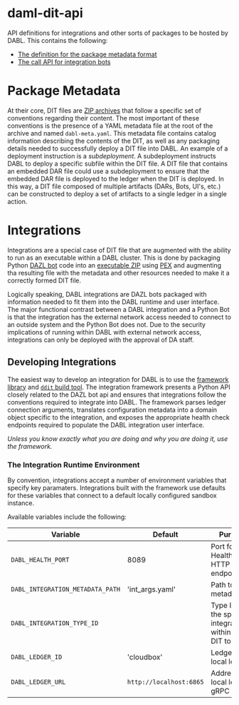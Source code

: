 daml-dit-api
====

API definitions for integrations and other sorts of packages to be
hosted by DABL. This contains the following:

* [The definition for the package metadata format](daml_dit_api/package_metadata.py)
* [The call API for integration bots](daml_dit_api/integration_api.py)

# Package Metadata

At their core, DIT files are [ZIP archives](https://en.wikipedia.org/wiki/Zip_(file_format))
that follow a specific set of conventions regarding their content. The
most important of these conventions is the presence of a YAML metadata
file at the root of the archive and named `dabl-meta.yaml`. This
metadata file contains catalog information describing the contents of
the DIT, as well as any packaging details needed to successfully
deploy a DIT file into DABL. An example of a deployment instruction is
a _subdeployment_. A subdeployment instructs DABL to deploy a specific
subfile within the DIT file. A DIT file that contains an embedded DAR
file could use a subdeployment to ensure that the embedded DAR file is
deployed to the ledger when the DIT is deployed. In this way, a DIT
file composed of multiple artifacts (DARs, Bots, UI's, etc.) can be
constructed to deploy a set of artifacts to a single ledger in a
single action.

# Integrations

Integrations are a special case of DIT file that are augmented with
the ability to run as an executable within a DABL cluster. This is
done by packaging Python [DAZL bot](https://github.com/DACH-NY/dazl)
code into an [executable ZIP](https://docs.python.org/3/library/zipapp.html)
using [PEX](https://github.com/pantsbuild/pex) and augmenting tha
resulting file with the metadata and other resources needed to make it
a correctly formed DIT file.

Logically speaking, DABL integrations are DAZL bots packaged with
information needed to fit them into the DABL runtime and user
interface. The major functional contrast between a DABL integration
and a Python Bot is that the integration has the external network
access needed to connect to an outside system and the Python Bot does
not. Due to the security implications of running within DABL with
external network access, integrations can only be deployed with the
approval of DA staff.

## Developing Integrations

The easiest way to develop an integration for DABL is to use the
[framework library](https://github.com/digital-asset/daml-dit-integration-framework)
and [`ddit` build tool](https://github.com/digital-asset/daml-dit-ddit).
The integration framework presents a Python API closely related to the
DAZL bot api and ensures that integrations follow the conventions
required to integrate into DABL. The framework parses ledger
connection arguments, translates configuration metadata into a domain
object specific to the integration, and exposes the appropriate health
check endpoints required to populate the DABL integration user
interface.

_Unless you know exactly what you are doing and why you are doing it,
use the framework._

### The Integration Runtime Environment

By convention, integrations accept a number of environment variables
that specify key paramaters.  Integrations built with the framework
use defaults for these variables that connect to a default locally
configured sandbox instance.

Available variables include the following:

| Variable | Default | Purpose |
|----------|---------|---------|
| `DABL_HEALTH_PORT` | 8089 | Port for Health/Status HTTP endpoint |
| `DABL_INTEGRATION_METADATA_PATH` | 'int_args.yaml' | Path to local metadata file |
| `DABL_INTEGRATION_TYPE_ID` | | Type ID for the specific integration within the DIT to run |
| `DABL_LEDGER_ID` | 'cloudbox' | Ledger ID for local ledger |
| `DABL_LEDGER_URL` | `http://localhost:6865` | Address of local ledger gRPC API |

